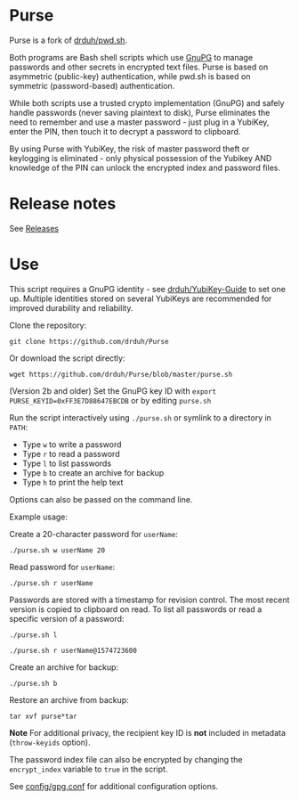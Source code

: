 # Purse

Purse is a fork of [drduh/pwd.sh](https://github.com/drduh/pwd.sh).

Both programs are Bash shell scripts which use [GnuPG](https://www.gnupg.org/) to manage passwords and other secrets in encrypted text files. Purse is based on asymmetric (public-key) authentication, while pwd.sh is based on symmetric (password-based) authentication.

While both scripts use a trusted crypto implementation (GnuPG) and safely handle passwords (never saving plaintext to disk), Purse eliminates the need to remember and use a master password - just plug in a YubiKey, enter the PIN, then touch it to decrypt a password to clipboard.

By using Purse with YubiKey, the risk of master password theft or keylogging is eliminated - only physical possession of the Yubikey AND knowledge of the PIN can unlock the encrypted index and password files.

# Release notes

See [Releases](https://github.com/drduh/Purse/releases)

# Use

This script requires a GnuPG identity - see [drduh/YubiKey-Guide](https://github.com/drduh/YubiKey-Guide) to set one up. Multiple identities stored on several YubiKeys are recommended for improved durability and reliability.

Clone the repository:

```console
git clone https://github.com/drduh/Purse
```

Or download the script directly:

```console
wget https://github.com/drduh/Purse/blob/master/purse.sh
```

(Version 2b and older) Set the GnuPG key ID with `export PURSE_KEYID=0xFF3E7D88647EBCDB` or by editing `purse.sh`

Run the script interactively using `./purse.sh` or symlink to a directory in `PATH`:

* Type `w` to write a password
* Type `r` to read a password
* Type `l` to list passwords
* Type `b` to create an archive for backup
* Type `h` to print the help text

Options can also be passed on the command line.

Example usage:

Create a 20-character password for `userName`:

```console
./purse.sh w userName 20
```

Read password for `userName`:

```console
./purse.sh r userName
```

Passwords are stored with a timestamp for revision control. The most recent version is copied to clipboard on read. To list all passwords or read a specific version of a password:

```console
./purse.sh l

./purse.sh r userName@1574723600
```

Create an archive for backup:

```console
./purse.sh b
```

Restore an archive from backup:

```console
tar xvf purse*tar
```

**Note** For additional privacy, the recipient key ID is **not** included in metadata (`throw-keyids` option).

The password index file can also be encrypted by changing the `encrypt_index` variable to `true` in the script.

See [config/gpg.conf](https://github.com/drduh/config/blob/master/gpg.conf) for additional configuration options.
